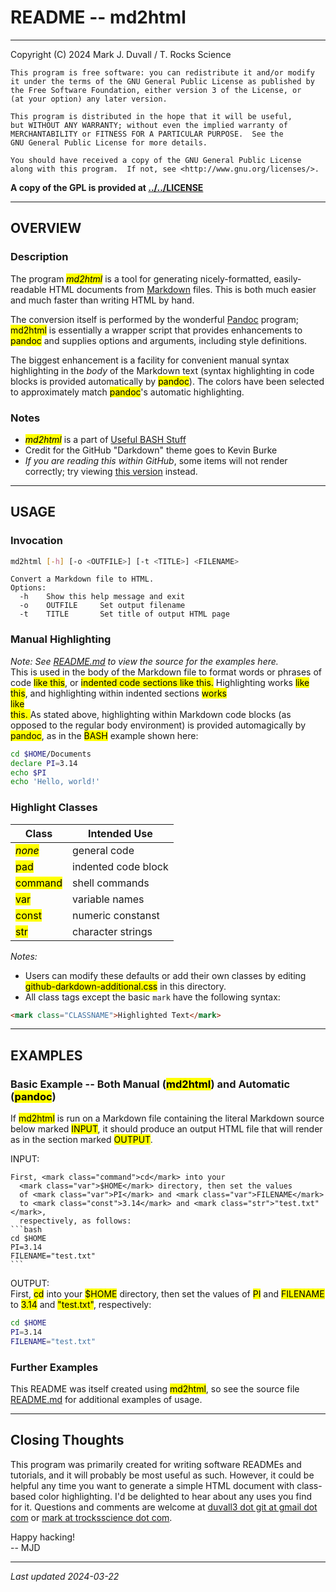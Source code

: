# README -- md2html

---

Copyright (C) 2024 Mark J. Duvall / T. Rocks Science

    This program is free software: you can redistribute it and/or modify
    it under the terms of the GNU General Public License as published by
    the Free Software Foundation, either version 3 of the License, or
    (at your option) any later version.

    This program is distributed in the hope that it will be useful,
    but WITHOUT ANY WARRANTY; without even the implied warranty of
    MERCHANTABILITY or FITNESS FOR A PARTICULAR PURPOSE.  See the
    GNU General Public License for more details.

    You should have received a copy of the GNU General Public License
    along with this program.  If not, see <http://www.gnu.org/licenses/>.

**A copy of the GPL is provided at [../../LICENSE](../../LICENSE)**

---

## OVERVIEW

### Description

The program *<mark>md2html</mark>* is a tool for generating nicely-formatted, easily-readable HTML documents from [Markdown](https://www.markdownguide.org/) files.
This is both much easier and much faster than writing HTML by hand.

The conversion itself is performed by the wonderful [Pandoc](https://pandoc.org/) program; <mark>md2html</mark> is essentially a wrapper script that provides enhancements to <mark>pandoc</mark> and supplies options and arguments, including style definitions.

The biggest enhancement is a facility for convenient manual syntax highlighting in the *body* of the Markdown text (syntax highlighting in code blocks is provided automatically by <mark>pandoc</mark>). The colors have been selected to approximately match <mark>pandoc</mark>'s automatic highlighting.

### Notes
- *<mark>md2html</mark>* is a part of [Useful BASH Stuff](https://github.com/duvall3/useful_bash_stuff/)
- Credit for the GitHub "Darkdown" theme goes to Kevin Burke
- *If you are reading this within GitHub*, some items will not render correctly; try viewing [this version](http://trocksscience.com/md2html/README.html) instead.

---


## USAGE

### Invocation

```bash
md2html [-h] [-o <OUTFILE>] [-t <TITLE>] <FILENAME>
```
```
Convert a Markdown file to HTML.
Options:
  -h	Show this help message and exit
  -o	OUTFILE		Set output filename
  -t	TITLE		Set title of output HTML page
```


### Manual Highlighting

*Note: See [README.md](README.md) to view the source
  for the examples here.*<br>
This is used in the body of the Markdown file to format 
  words or phrases of code <mark>like this</mark>, or
<mark class="pad">indented code sections like this.</mark>
Highlighting works <mark class="var">like 
  </mark><mark class="str">this</mark>, and
  highlighting within indented sections
<mark class="pad">
  works<br>
  <mark class="var">like</mark><br>
  <mark class="str">this</mark>.
</mark>
As stated above, highlighting within Markdown code blocks
  (as opposed to the regular body environment) is provided
  automagically by <mark>pandoc</mark>, as in the
  <mark>BASH</mark> example shown here:

```bash
cd $HOME/Documents
declare PI=3.14
echo $PI
echo 'Hello, world!'
```

### Highlight Classes

| Class					| Intended Use		|
| ------------------------------------- | --------------------- |
| *<mark>none</mark>*			| general code		|
| <mark>pad</mark>			| indented code block	|
| <mark class="command">command</mark>	| shell commands	|
| <mark class="var">var</mark>		| variable names	|
| <mark class="const">const</mark>	| numeric constanst	|
| <mark class="str">str</mark>		| character strings	|


*Notes:*

- Users can modify these defaults or add their own classes by editing <mark>github-darkdown-additional.css</mark> in this directory.
- All class tags except the basic `mark` have the following syntax:
```html
<mark class="CLASSNAME">Highlighted Text</mark>
```

---

## EXAMPLES

### Basic Example -- Both Manual (<mark>md2html</mark>) and Automatic (<mark>pandoc</mark>)

If <mark>md2html</mark> is run on a Markdown file containing the literal
  Markdown source below marked <mark>INPUT</mark>, it should produce
  an output HTML file that will render as in the section marked
  <mark>OUTPUT</mark>.

INPUT:<br>
````
First, <mark class="command">cd</mark> into your
  <mark class="var">$HOME</mark> directory, then set the values
  of <mark class="var">PI</mark> and <mark class="var">FILENAME</mark>
  to <mark class="const">3.14</mark> and <mark class="str">"test.txt"</mark>,
  respectively, as follows:
```bash
cd $HOME
PI=3.14
FILENAME="test.txt"
```
````

OUTPUT:<br>
First, <mark class="command">cd</mark> into your <mark class="var">$HOME</mark> directory, then set the values of <mark class="var">PI</mark> and <mark class="var">FILENAME</mark> to <mark class="const">3.14</mark> and <mark class="str">"test.txt"</mark>, respectively:
```bash
cd $HOME
PI=3.14
FILENAME="test.txt"
```

### Further Examples

This README was itself created using <mark>md2html</mark>,
  so see the source file [README.md](README.md)
  for additional examples of usage.

---

## Closing Thoughts

This program was primarily created for writing software READMEs and tutorials, and it will probably be most useful as such.
However, it could be helpful any time you want to generate a simple HTML document with class-based color highlighting.
I'd be delighted to hear about any uses you find for it.
Questions and comments are welcome at [duvall3 dot git at gmail dot com](mailto:duvall3.git@gmail.com) or [mark at trocksscience dot com](mailto:mark@trocksscience.com).

Happy hacking!<br>
-- MJD

---

*Last updated 2024-03-22*
